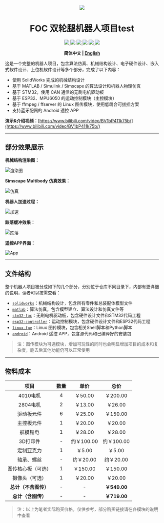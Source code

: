 <div align=center>
	<img src="readme-img/cover.jpg"/>
	<h1>FOC 双轮腿机器人项目test</h1>
	<p>
		<a href="https://gitee.com/skythinker/foc-wheel-legged-robot">
			<img src="https://gitee.com/skythinker/foc-wheel-legged-robot/badge/star.svg"/>
		</a>
		<img src="https://gitee.com/skythinker/foc-wheel-legged-robot/badge/fork.svg"/>
		<a href="https://github.com/Skythinker616/foc-wheel-legged-robot">
			<img src="https://img.shields.io/github/stars/skythinker616/foc-wheel-legged-robot?logo=github"/>
		</a>
		<img src="https://img.shields.io/github/forks/skythinker616/foc-wheel-legged-robot?logo=github"/>
		<a href="https://www.bilibili.com/video/BV1bP411k75b">
			<img src="https://img.shields.io/badge/dynamic/json?label=views&style=flat&logo=bilibili&query=data.stat.view&url=https%3A%2F%2Fapi.bilibili.com%2Fx%2Fweb-interface%2Fview%3Fbvid%3DBV1bP411k75b"/>
		</a>
		<img src="https://img.shields.io/badge/License-GPL3.0-red"/>
	</p>
	<p>
		<b>简体中文 | <a href="README_en.md">English</b></a>
	</p>
</div>

这是一个完整的机器人项目，包含算法仿真、机械结构设计、电子硬件设计、嵌入式软件设计、上位机软件设计等多个部分，完成了以下内容：

- 使用 SolidWorks 完成的机械结构设计
- 基于 MATLAB / Simulink / Simscape 的算法设计和机器人物理仿真
- 基于 STM32，使用 CAN 通信的无刷电机驱动板
- 基于 ESP32、MPU6050 的运动控制模块（主控模块）
- 基于 ffmpeg / ffserver 的 Linux 图传模块，使用低耦合可拔插方案
- 支持蓝牙配网的 Android 遥控 APP

**演示&介绍视频：**[https://www.bilibili.com/video/BV1bP411k75b/](https://www.bilibili.com/video/BV1bP411k75b/)

---

## 部分效果展示

**机械结构渲染图：**

![渲染图](readme-img/mechanical.png)

**Simscape Multibody 仿真效果：**

![仿真](readme-img/simulation.png)

**机器人加速过程：**

![加速](readme-img/accel.png)

**跌落缓冲效果：**

![跌落](readme-img/fall.png)

**遥控APP界面：**

![App](readme-img/app.png)

---

## 文件结构

整个机器人项目被分成如下的几个部分，分别位于仓库不同目录下，内部有更详细的说明，读者可以按需查看：

- [`solidworks`](solidworks)：机械结构设计，包含所有零件和总装配体模型文件
- [`matlab`](matlab)：算法仿真，包含模型建立、算法设计和仿真文件等
- [`stm32-foc`](stm32-foc)：无刷电机驱动板，包含硬件设计文件和STM32代码工程
- [`esp32-controller`](esp32-controller)：运动控制模块，包含硬件设计文件和ESP32代码工程
- [`linux-fpv`](linux-fpv)：Linux 图传模块，包含相关Shell脚本和Python脚本
- [`android`](android)：Android 遥控 APP，包含源代码和已编译好的安装包

> 注：图传模块为可选模块，增加可玩性的同时也会明显增加项目的成本和复杂度，删去后其他功能仍可以正常使用

---

## 物料成本

| 项目 | 数量 | 单价 | 总价 |
| :--: | :--: | :--: | :--: |
| 4010电机 | 4 | ￥50.00 | ￥200.00 |
| 2804电机 | 2 | ￥13.00 | ￥26.00 |
| 驱动板元件 | 6 | ￥25.00 | ￥150.00 |
| 主控板元件 | 1 | ￥20.00 | ￥20.00 |
| 航模锂电 | 1 | ￥28.00 | ￥28.00 |
| 3D打印件 | - | 约￥100.00 | 约￥100.00 |
| 定制亚克力 | 1 | ￥5.00 | ￥5.00 |
| 轴承、螺丝 | - | 约￥20.00 | 约￥20.00 |
| 图传核心板（可选） | 1 | ￥150.00 | ￥150.00 |
| 摄像头（可选） | 1 | ￥20.00 | ￥20.00 |
| **总计（不含图传）** | - | - | **￥549.00** |
| **总计（含图传）** | - | - | **￥719.00** |

> 注：以上为笔者实际购买价格，仅供参考，部分购买链接请在各模块的说明中查看
